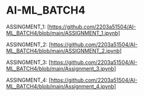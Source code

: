 # AI-ML_BATCH4
ASSINGMENT_1: [https://github.com/2203a51504/AI-ML_BATCH4/blob/main/ASSIGNMENT_1.ipynb]

ASSINGMENT_2: [https://github.com/2203a51504/AI-ML_BATCH4/blob/main/ASSIGNMENT_2.ipynb]

ASSINGMENT_3: [https://github.com/2203a51504/AI-ML_BATCH4/blob/main/Assignment_3.ipynb]

ASSINGMENT_4: [https://github.com/2203a51504/AI-ML_BATCH4/blob/main/Assignment_4.ipynb]
